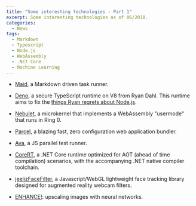 ```yaml
---
title: "Some interesting technologies - Part 1"
excerpt: Some interesting technologies as of 06/2018.
categories:
  - News
tags:
  - Markdown
  - Typescript
  - Node.js
  - WebAssembly
  - .NET Core
  - Machine Learning
---
```


- [Maid](https://github.com/egoist/maid), a Markdown driven task runner.

- [Deno](https://github.com/ry/deno), a secure TypeScript runtime on V8 from Ryan Dahl. This runtime aims to fix the [things Ryan regrets about Node.js](https://www.youtube.com/watch?v=M3BM9TB-8yA).

- [Nebulet](https://github.com/nebulet/nebulet), a microkernel that implements a WebAssembly "usermode" that runs in Ring 0.

- [Parcel](https://github.com/parcel-bundler/parcel), a blazing fast, zero configuration web application bundler.

- [Ava](https://github.com/avajs/ava), a JS parallel test runner.

- [CoreRT](http://mattwarren.org/2018/06/07/CoreRT-.NET-Runtime-for-AOT/), a .NET Core runtime optimized for AOT (ahead of time compilation) scenarios, with the accompanying .NET native compiler toolchain.

- [jeelizFaceFilter](https://github.com/jeeliz/jeelizFaceFilter), a Javascript/WebGL lightweight face tracking library designed for augmented reality webcam filters.

- [ENHANCE!](https://www.youtube.com/watch?v=OSShk6jA_us): upscaling images with neural networks.